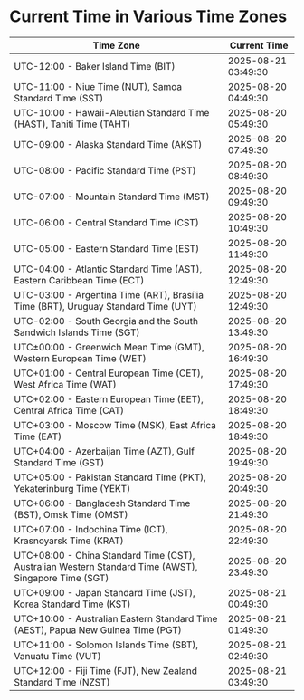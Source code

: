 # Current Time in Various Time Zones

| Time Zone | Current Time |
|-----------|--------------|
| UTC-12:00 - Baker Island Time (BIT) | 2025-08-21 03:49:30 |
| UTC-11:00 - Niue Time (NUT), Samoa Standard Time (SST) | 2025-08-20 04:49:30 |
| UTC-10:00 - Hawaii-Aleutian Standard Time (HAST), Tahiti Time (TAHT) | 2025-08-20 05:49:30 |
| UTC-09:00 - Alaska Standard Time (AKST) | 2025-08-20 07:49:30 |
| UTC-08:00 - Pacific Standard Time (PST) | 2025-08-20 08:49:30 |
| UTC-07:00 - Mountain Standard Time (MST) | 2025-08-20 09:49:30 |
| UTC-06:00 - Central Standard Time (CST) | 2025-08-20 10:49:30 |
| UTC-05:00 - Eastern Standard Time (EST) | 2025-08-20 11:49:30 |
| UTC-04:00 - Atlantic Standard Time (AST), Eastern Caribbean Time (ECT) | 2025-08-20 12:49:30 |
| UTC-03:00 - Argentina Time (ART), Brasília Time (BRT), Uruguay Standard Time (UYT) | 2025-08-20 12:49:30 |
| UTC-02:00 - South Georgia and the South Sandwich Islands Time (SGT) | 2025-08-20 13:49:30 |
| UTC±00:00 - Greenwich Mean Time (GMT), Western European Time (WET) | 2025-08-20 16:49:30 |
| UTC+01:00 - Central European Time (CET), West Africa Time (WAT) | 2025-08-20 17:49:30 |
| UTC+02:00 - Eastern European Time (EET), Central Africa Time (CAT) | 2025-08-20 18:49:30 |
| UTC+03:00 - Moscow Time (MSK), East Africa Time (EAT) | 2025-08-20 18:49:30 |
| UTC+04:00 - Azerbaijan Time (AZT), Gulf Standard Time (GST) | 2025-08-20 19:49:30 |
| UTC+05:00 - Pakistan Standard Time (PKT), Yekaterinburg Time (YEKT) | 2025-08-20 20:49:30 |
| UTC+06:00 - Bangladesh Standard Time (BST), Omsk Time (OMST) | 2025-08-20 21:49:30 |
| UTC+07:00 - Indochina Time (ICT), Krasnoyarsk Time (KRAT) | 2025-08-20 22:49:30 |
| UTC+08:00 - China Standard Time (CST), Australian Western Standard Time (AWST), Singapore Time (SGT) | 2025-08-20 23:49:30 |
| UTC+09:00 - Japan Standard Time (JST), Korea Standard Time (KST) | 2025-08-21 00:49:30 |
| UTC+10:00 - Australian Eastern Standard Time (AEST), Papua New Guinea Time (PGT) | 2025-08-21 01:49:30 |
| UTC+11:00 - Solomon Islands Time (SBT), Vanuatu Time (VUT) | 2025-08-21 02:49:30 |
| UTC+12:00 - Fiji Time (FJT), New Zealand Standard Time (NZST) | 2025-08-21 03:49:30 |
